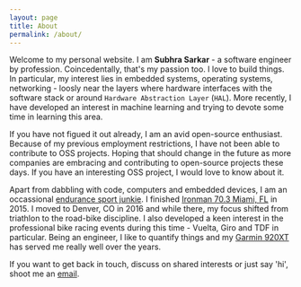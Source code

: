 ```yaml
---
layout: page
title: About
permalink: /about/
---
```


Welcome to my personal website. I am **Subhra Sarkar** - a software engineer by profession. Coincedentally, that's my passion too. I love to build things. In particular, my interest lies in embedded systems, operating systems, networking - loosly near the layers where hardware interfaces with the software stack or around `Hardware Abstraction Layer` (`HAL`). More recently, I have developed an interest in machine learning and trying to devote some time in learning this area.

If you have not figued it out already, I am an avid open-source enthusiast. Because of my previous employment restrictions, I have not been able to contribute to OSS projects. Hoping that should change in the future as more companies are embracing and contributing to open-source projects these days. If you have an interesting OSS project, I would love to know about it.

Apart from dabbling with code, computers and embedded devices, I am an occassional [endurance sport junkie][Strava]. I finished [Ironman 70.3 Miami, FL][IM70.3Miami-2015] in 2015. I moved to Denver, CO in 2016 and while there, my focus shifted from triathlon to the road-bike discipline. I also developed a keen interest in the professional bike racing events during this time - Vuelta, Giro and TDF in particular. Being an engineer, I like to quantify things and my [Garmin 920XT][Garmin920XT] has served me really well over the years.

If you want to get back in touch, discuss on shared interests or just say 'hi', shoot me an [email][email].

[IM70.3Miami-2015]: https://www.coachcox.co.uk/imstats/athlete/719206/
[Strava]: https://www.strava.com/athletes/subhra_sarkar
[Garmin920XT]: https://www.garmin.co.in/products/discontinued/forerunner-920xt-black-hrm/
[email]: mailto:rurtle.coder@gmail.com
